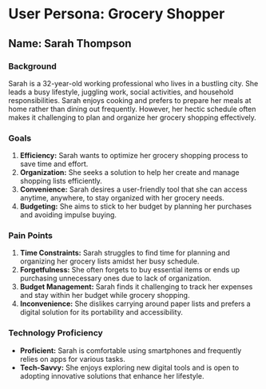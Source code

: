 # User Persona: Grocery Shopper

## Name: Sarah Thompson

### Background

Sarah is a 32-year-old working professional who lives in a bustling city. She leads a busy lifestyle, juggling work, social activities, and household responsibilities. Sarah enjoys cooking and prefers to prepare her meals at home rather than dining out frequently. However, her hectic schedule often makes it challenging to plan and organize her grocery shopping effectively.

### Goals

1. **Efficiency:** Sarah wants to optimize her grocery shopping process to save time and effort.
2. **Organization:** She seeks a solution to help her create and manage shopping lists efficiently.
3. **Convenience:** Sarah desires a user-friendly tool that she can access anytime, anywhere, to stay organized with her grocery needs.
4. **Budgeting:** She aims to stick to her budget by planning her purchases and avoiding impulse buying.

### Pain Points

1. **Time Constraints:** Sarah struggles to find time for planning and organizing her grocery lists amidst her busy schedule.
2. **Forgetfulness:** She often forgets to buy essential items or ends up purchasing unnecessary ones due to lack of organization.
3. **Budget Management:** Sarah finds it challenging to track her expenses and stay within her budget while grocery shopping.
4. **Inconvenience:** She dislikes carrying around paper lists and prefers a digital solution for its portability and accessibility.

### Technology Proficiency

- **Proficient:** Sarah is comfortable using smartphones and frequently relies on apps for various tasks.
- **Tech-Savvy:** She enjoys exploring new digital tools and is open to adopting innovative solutions that enhance her lifestyle.